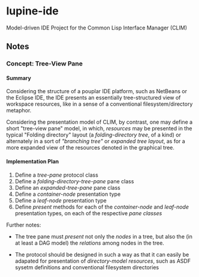 lupine-ide
==========

Model-driven IDE Project for the Common Lisp Interface Manager (CLIM)


## Notes

### Concept: Tree-View Pane

#### Summary

Considering the structure of a pouplar IDE platform, such as NetBeans
or the Eclipse IDE, the IDE presents an essentially tree-structured
view of workspace resources, like in a sense of a conventional
filesystem/directory metaphor.

Considering the presentation model of CLIM, by contrast, one may
define a short "tree-view pane" model, in which, _resources_
may be presented in the typical "Folding directory" layout (a
_folding-directory tree_, of a kind) or alternately in a sort of
_"branching tree"_ or _expanded tree layout_, as for a more expanded
view of the resources denoted in the graphical tree.

#### Implementation Plan

1. Define a _tree-pane_ protocol class
2. Define a _folding-directory-tree-pane_ pane class
3. Define an _expanded-tree-pane_ pane class
4. Define a _container-node_ presentation type
5. Define a _leaf-node_ presentation type
6. Define _present_ methods for each of the _container-node_ and
   _leaf-node_ presentation types, on each of the respective _pane
   classes_

Further notes:

* The tree pane must _present_ not only the _nodes_ in a
  tree, but also the (in at least a DAG model) the _relations_ among nodes
  in the tree.

* The protocol should be designed in such a way as that it can easily
  be adapated for presentation of _directory-model resources_, such as
  ASDF sysetm definitions and conventional filesystem directories
